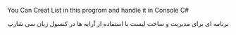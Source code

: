You Can Creat List in this progrom and handle it in Console C#

برنامه ای برای مدیریت و ساخت لیست با استفاده از آرایه ها در کنسول زبان سی شارپ

